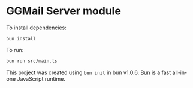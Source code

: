 # GGMail Server module

To install dependencies:

```bash
bun install
```

To run:

```bash
bun run src/main.ts
```

This project was created using `bun init` in bun v1.0.6. [Bun](https://bun.sh) is a fast all-in-one JavaScript runtime.


<!-- Block stretchoid.com -->